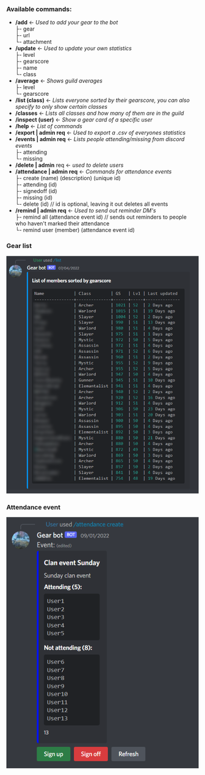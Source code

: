 ### Available commands:
- **/add** &larr; _Used to add your gear to the bot_
<br>├- gear 
<br>   ├- url
<br>   └- attachment
- **/update** &larr; _Used to update your own statistics_
<br>   ├- level
<br>   ├- gearscore
<br>   ├- name
<br>   └- class
- **/average** &larr; _Shows guild averages_
<br>   ├- level
<br>   └- gearscore
- **/list (class)** &larr; _Lists everyone sorted by their gearscore, you can also specify to only show certain classes_
- **/classes** &larr; _Lists all classes and how many of them are in the guild_
- **/inspect (user)** &larr; _Show a gear card of a specific user_
- **/help** &larr; _List of commands_
- **/export | admin req** &larr; _Used to export a .csv of everyones statistics_
- **/events | admin req** &larr; _Lists people attending/missing from discord events_
<br>    ├- attending
<br>    └- missing
- **/delete | admin** req &larr; _used to delete users_
- **/attendance | admin req** &larr; _Commands for attendance events_
<br>    ├- create (name) (description) (unique id)
<br>    ├- attending (id)
<br>    ├- signedoff (id)
<br>    ├- missing (id)
<br>    └- delete (id) // id is optional, leaving it out deletes all events
- **/remind | admin req** &larr; _Used to send out reminder DM's_
<br>    ├- remind all (attendance event id) // sends out reminders to people who haven't marked their attendance
<br>    └- remind user (member) (attendance event id)

### Gear list
![Gearlist](resources/Gear_List_discord_blurred.png)
### Attendance event
![Attendance_event](resources/Attendance_discord.png)